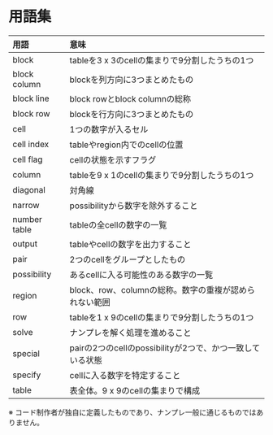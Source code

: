 # 用語集

| 用語         | 意味                                                           |
| :----------- | :------------------------------------------------------------- |
| block        | tableを3 x 3のcellの集まりで9分割したうちの1つ                 |
| block column | blockを列方向に3つまとめたもの                                 |
| block line   | block rowとblock columnの総称                                  |
| block row    | blockを行方向に3つまとめたもの                                 |
| cell         | 1つの数字が入るセル                                            |
| cell index   | tableやregion内でのcellの位置                                  |
| cell flag    | cellの状態を示すフラグ                                         |
| column       | tableを9 x 1のcellの集まりで9分割したうちの1つ                 |
| diagonal     | 対角線                                                         |
| narrow       | possibilityから数字を除外すること                              |
| number table | tableの全cellの数字の一覧                                      |
| output       | tableやcellの数字を出力すること                                |
| pair         | 2つのcellをグループとしたもの                                  |
| possibility  | あるcellに入る可能性のある数字の一覧                           |
| region       | block、row、columnの総称。数字の重複が認められない範囲         |
| row          | tableを1 x 9のcellの集まりで9分割したうちの1つ                 |
| solve        | ナンプレを解く処理を進めること                                 |
| special      | pairの2つのcellのpossibilityが2つで、かつ一致している状態      |
| specify      | cellに入る数字を特定すること                                   |
| table        | 表全体。9 x 9のcellの集まりで構成                              |

※ コード制作者が独自に定義したものであり、ナンプレ一般に通じるものではありません。